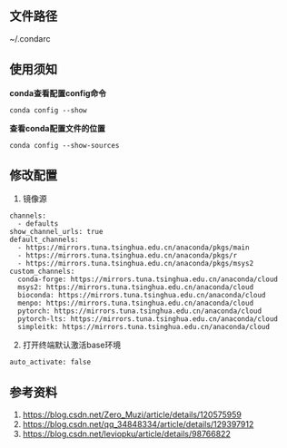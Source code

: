 ## 文件路径

~/.condarc

## 使用须知

**conda查看配置config命令**

```
conda config --show
```

**查看conda配置文件的位置**

```
conda config --show-sources
```

## 修改配置

1. 镜像源
```
channels:
  - defaults
show_channel_urls: true
default_channels:
  - https://mirrors.tuna.tsinghua.edu.cn/anaconda/pkgs/main
  - https://mirrors.tuna.tsinghua.edu.cn/anaconda/pkgs/r
  - https://mirrors.tuna.tsinghua.edu.cn/anaconda/pkgs/msys2
custom_channels:
  conda-forge: https://mirrors.tuna.tsinghua.edu.cn/anaconda/cloud
  msys2: https://mirrors.tuna.tsinghua.edu.cn/anaconda/cloud
  bioconda: https://mirrors.tuna.tsinghua.edu.cn/anaconda/cloud
  menpo: https://mirrors.tuna.tsinghua.edu.cn/anaconda/cloud
  pytorch: https://mirrors.tuna.tsinghua.edu.cn/anaconda/cloud
  pytorch-lts: https://mirrors.tuna.tsinghua.edu.cn/anaconda/cloud
  simpleitk: https://mirrors.tuna.tsinghua.edu.cn/anaconda/cloud
```

2. 打开终端默认激活base环境
```
auto_activate: false
```

## 参考资料

1. https://blog.csdn.net/Zero_Muzi/article/details/120575959
2. https://blog.csdn.net/qq_34848334/article/details/129397912
3. https://blog.csdn.net/leviopku/article/details/98766822